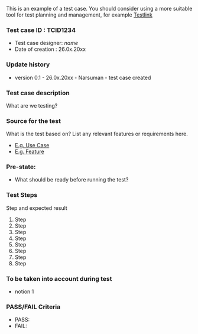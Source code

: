 This is an example of a test case. You should consider using a more suitable tool for test planning and management, for example [Testlink](http://testlink.org)


### Test case ID  : TCID1234

  * Test case designer: *name*
  * Date of creation : 26.0x.20xx

### Update history

* version 0.1 - 26.0x.20xx - Narsuman - test case created

### Test case description

What are we testing?

### Source for the test

What is the test based on? List any relevant features or requirements here.


* [E.g. Use Case](https://github.com/JAMK-IT/TTOS0100-Ohjelmistosuunnittelu-ja-testaus/blob/master/pohja-kayttotapauskuvaus.md)
* [E.g. Feature](https://github.com/JAMK-IT/TTOS0100-Ohjelmistosuunnittelu-ja-testaus/blob/master/pohja-ominaisuuskuvaus.md)



### Pre-state: 

* What should be ready before running the test?

### Test Steps


Step and expected result

 1. Step 
 2. Step 
 3. Step 
 4. Step 
 5. Step 
 6. Step 
 7. Step 
 8. Step 
 
### To be taken into account during test

* notion 1

### PASS/FAIL Criteria

* PASS:
* FAIL:




